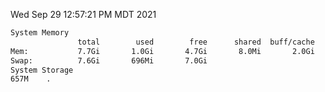 Wed Sep 29 12:57:21 PM MDT 2021
```bash
System Memory
               total        used        free      shared  buff/cache   available
Mem:           7.7Gi       1.0Gi       4.7Gi       8.0Mi       2.0Gi       6.3Gi
Swap:          7.6Gi       696Mi       7.0Gi
System Storage
657M	.
```
